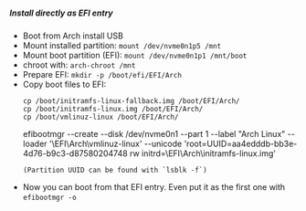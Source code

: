 ##### Install directly as EFI entry

- Boot from Arch install USB
- Mount installed partition: `mount /dev/nvme0n1p5 /mnt`
- Mount boot partition (EFI): `mount /dev/nvme0n1p1 /mnt/boot`
- chroot with: `arch-chroot /mnt`
- Prepare EFI: `mkdir -p /boot/efi/EFI/Arch`
- Copy boot files to EFI:
  ```
  cp /boot/initramfs-linux-fallback.img /boot/EFI/Arch/
  cp /boot/initramfs-linux.img /boot/EFI/Arch/
  cp /boot/vmlinuz-linux /boot/EFI/Arch/
  ```
  efibootmgr --create --disk /dev/nvme0n1 --part 1 --label "Arch Linux" --loader '\EFI\Arch\vmlinuz-linux' --unicode 'root=UUID=aa4edddb-bb3e-4d76-b9c3-d87580204748 rw initrd=\EFI\Arch\initramfs-linux.img'
  ```
  (Partition UUID can be found with `lsblk -f`)
- Now you can boot from that EFI entry. Even put it as the first one with `efibootmgr -o`
